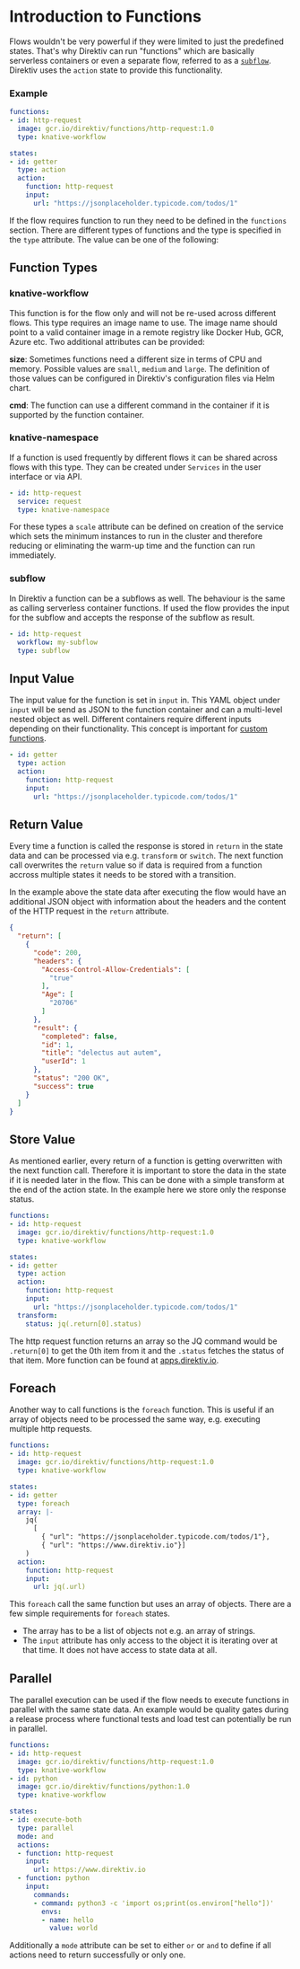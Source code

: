 
# Introduction to Functions

Flows wouldn't be very powerful if they were limited to just the predefined states. That's why Direktiv can run "functions" which are basically serverless containers or even a separate flow, referred to as a [`subflow`](/getting_started/subflows/). Direktiv uses the `action` state to provide this functionality.

### Example

```yaml
functions:
- id: http-request
  image: gcr.io/direktiv/functions/http-request:1.0
  type: knative-workflow

states:
- id: getter
  type: action
  action:
    function: http-request
    input:
      url: "https://jsonplaceholder.typicode.com/todos/1"
```

If the flow requires function to run they need to be defined in the `functions` section. There are different types of functions and the type is specified in the `type` attribute. The value can be one of the following:

## Function Types 

### knative-workflow

This function is for the flow only and will not be re-used across different flows. This type requires an image name to use. The image name should point to a valid container image in a remote registry like Docker Hub, GCR, Azure etc. Two additional attributes can be provided:

**size**: Sometimes functions need a different size in terms of CPU and memory. Possible values are `small`, `medium` and `large`. The definition of those values can be configured in Direktiv's configuration files via Helm chart. 

**cmd**: The function can use a different command in the container if it is supported by the function container. 

### knative-namespace
If a function is used frequently by different flows it can be shared across flows with this type. They can be created under `Services` in the user interface or via API. 

```yaml
- id: http-request
  service: request
  type: knative-namespace
```

For these types a `scale` attribute can be defined on creation of the service which sets the minimum instances to run in the cluster and therefore reducing or eliminating the warm-up time and the function can run immediately. 

### subflow

In Direktiv a function can be a subflows as well. The behaviour is the same as calling serverless container functions. If used the flow provides the input for the subflow and accepts the response of the subflow as result. 

```yaml
- id: http-request
  workflow: my-subflow
  type: subflow
```

## Input Value

The input value for the function is set in `input` in. This YAML object under `input` will be send as JSON to the function container and can a multi-level nested object as well. Different containers require different inputs depending on their functionality. This concept is important for [custom functions](/getting_started/making-functions.md). 

```yaml
- id: getter
  type: action
  action:
    function: http-request
    input:
      url: "https://jsonplaceholder.typicode.com/todos/1"
```

## Return Value

Every time a function is called the response is stored in `return` in the state data and can be processed via e.g. `transform` or `switch`. The next function call overwrites the `return` value so if data is required from a function accross multiple states it needs to be stored with a transition. 

In the example above the state data after executing the flow would have an additional JSON object with information about the headers and the content of the HTTP request in the `return` attribute.

```json
{
  "return": [
    {
      "code": 200,
      "headers": {
        "Access-Control-Allow-Credentials": [
          "true"
        ],
        "Age": [
          "20706"
        ]
      },
      "result": {
        "completed": false,
        "id": 1,
        "title": "delectus aut autem",
        "userId": 1
      },
      "status": "200 OK",
      "success": true
    }
  ]
}
```

## Store Value

As mentioned earlier, every return of a function is getting overwritten with the next function call. Therefore it is important to store the data in the state if it is needed later in the flow. This can be done with a simple transform at the end of the action state. In the example here we store only the response status.


```yaml
functions:
- id: http-request
  image: gcr.io/direktiv/functions/http-request:1.0
  type: knative-workflow

states:
- id: getter
  type: action
  action:
    function: http-request
    input:
      url: "https://jsonplaceholder.typicode.com/todos/1"
  transform:
    status: jq(.return[0].status)
```

The http request function returns an array so the JQ command would be `.return[0]` to get the 0th item from it and the `.status` fetches the status of that item. More function can be found at [apps.direktiv.io](https://apps.direktiv.io).

## Foreach

Another way to call functions is the `foreach` function. This is useful if an array of objects need to be processed the same way, e.g. executing multiple http requests. 

```yaml
functions:
- id: http-request
  image: gcr.io/direktiv/functions/http-request:1.0
  type: knative-workflow

states:
- id: getter
  type: foreach
  array: |-
    jq(
      [ 
        { "url": "https://jsonplaceholder.typicode.com/todos/1"}, 
        { "url": "https://www.direktiv.io"}]
    )
  action:
    function: http-request
    input:
      url: jq(.url)
```

This `foreach` call the same function but uses an array of objects. There are a few simple requirements for `foreach` states.

- The array has to be a list of objects not e.g. an array of strings.
- The `input` attribute has only access to the object it is iterating over at that time. It does not have access to state data at all. 

## Parallel

The parallel execution can be used if the flow needs to execute functions in parallel with the same state data. An example would be quality gates during a release process where functional tests and load test can potentially be run in parallel. 


```yaml
functions:
- id: http-request
  image: gcr.io/direktiv/functions/http-request:1.0
  type: knative-workflow
- id: python
  image: gcr.io/direktiv/functions/python:1.0
  type: knative-workflow

states:
- id: execute-both
  type: parallel
  mode: and
  actions:
  - function: http-request
    input: 
      url: https://www.direktiv.io
  - function: python
    input:
      commands:
      - command: python3 -c 'import os;print(os.environ["hello"])'
        envs: 
        - name: hello
          value: world
```

Additionally a `mode` attribute can be set to either `or` or `and` to define if all actions need to return successfully or only one. 


